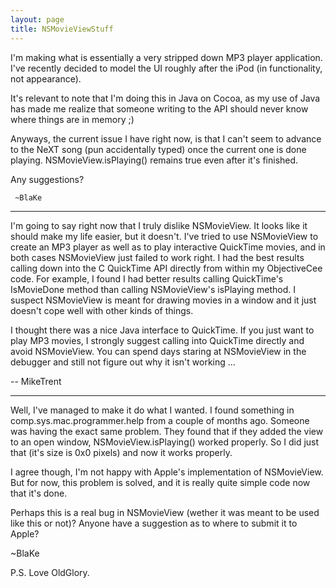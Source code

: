 ```yaml
---
layout: page
title: NSMovieViewStuff
---
```




I'm making what is essentially a very stripped down MP3 player application.  I've recently decided to model the UI roughly after the iPod (in functionality, not appearance).

It's relevant to note that I'm doing this in Java on Cocoa, as my use of Java has made me realize that someone writing to the API should never know where things are in memory ;)

Anyways, the current issue I have right now, is that I can't seem to advance to the NeXT song (pun accidentally typed) once the current one is done playing.  NSMovieView.isPlaying() remains true even after it's finished.

Any suggestions?

     ~BlaKe

----

I'm going to say right now that I truly dislike NSMovieView. It looks like it should make my life easier, but it doesn't. I've tried to use NSMovieView to create an MP3 player as well as to play interactive QuickTime movies, and in both cases NSMovieView just failed to work right. I had the best results calling down into the C QuickTime API directly from within my ObjectiveCee code. For example, I found I had better results calling QuickTime's IsMovieDone method than calling NSMovieView's isPlaying method. I suspect NSMovieView is meant for drawing movies in a window and it just doesn't cope well with other kinds of things.

I thought there was a nice Java interface to QuickTime. If you just want to play MP3 movies, I strongly suggest calling into QuickTime directly and avoid NSMovieView. You can spend days staring at NSMovieView in the debugger and still not figure out why it isn't working ...

-- MikeTrent

----

Well, I've managed to make it do what I wanted.  I found something in comp.sys.mac.programmer.help from a couple of months ago.  Someone was having the exact same problem.  They found that if they added the view to an open window, NSMovieView.isPlaying() worked properly.  So I did just that (it's size is 0x0 pixels) and now it works properly.

I agree though, I'm not happy with Apple's implementation of NSMovieView.  But for now, this problem is solved, and it is really quite simple code now that it's done.

Perhaps this is a real bug in NSMovieView (wether it was meant to be used like this or not)? Anyone have a suggestion as to where to submit it to Apple?

 ~BlaKe

P.S. Love OldGlory.

